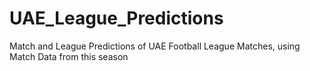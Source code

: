# UAE_League_Predictions
Match and League Predictions of UAE Football League Matches, using Match Data from this season
